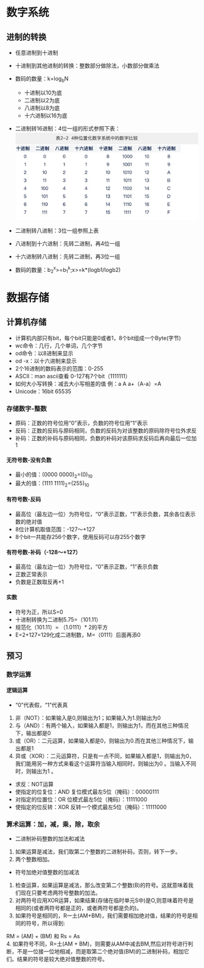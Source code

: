 # 数字系统  
## 进制的转换 
- 任意进制到十进制  
- 十进制到其他进制的转换：整数部分做除法，小数部分做乘法  
- 数码的数量：k=log<sub>b</sub>N  
   - 十进制以10为底
   - 二进制以2为底
   - 八进制以8为底
   - 十六进制以16为底
- 二进制转16进制：4位一组的形式参照下表：  
  ![avatar](https://github.com/fangqihao/picture/blob/master/3.23jinzhi.jpg)  


- 二进制转八进制：3位一组参照上表
- 八进制到十六进制：先转二进制，再4位一组
- 十六进制转八进制：先转二进制，再3位一组
- 数码的数量：b<sub>2</sub><sup>x</sup>>=b<sub>1</sub><sup>k</sup>;x>=k*(logb1/logb2)  

# 数据存储
## 计算机存储  
- 计算机内部只有bit，每个bit只能是0或者1，8个bit组成一个Byte(字节)  
- wc命令：几行，几个单词，几个字节
- od命令：以8进制来显示
- od -x：以十六进制来显示
- 2个16进制的数码表示的范围：0-255
- ASCII：man ascii查看  0-127有7个bit（1111111）
- 如何大小写转换：减去大小写相差的值 例：a A a+（A-a）=A  
- Unicode：16bit  65535
### 存储数字-整数
- 原码：正数的符号位用“0”表示，负数的符号位用“1”表示
- 反码：正数的反码与原码相同，负数的反码为对该整数的原码除符号位外求反
- 补码：正数的补码与原码相同，负数的补码对该原码求反码后再向最后一位加1  
#### 无符号数-没有负数
- 最小的值：(0000 0000)<sub>2</sub>=(0)<sub>10</sub>
- 最大的值：(1111 1111)<sub>2</sub>=(255)<sub>10</sub>  
#### 有符号数-反码
- 最高位（最左边一位）为符号位，“0”表示正数，“1”表示负数，其余各位表示数的绝对值  
- 8位计算机取值范围：-127～+127
- 8个bit一共能存256个数字，使用反码可以存255个数字
#### 有符号数-补码（-128～+127）
- 最高位（最左边一位）为符号位，“0”表示正数，“1”表示负数
- 正数正常表示
- 负数是正数取反再+1
        
#### 实数
- 符号为正，所以S=0
- 十进制转换为二进制5.75=（101.11）
- 规范化（101.11）= （1.0111）* 2的平方
- E=2+127=129化成二进制数，M=（0111）后面再添0  


## 预习
### 数学运算
#### 逻辑运算
- “0”代表假，“1”代表真
1. 非（NOT）：如果输入是0,则输出为1；如果输入为1.则输出为0
2. 与（AND）：有两个输入，如果输入都是1，则输出为1，而在其他三种情况下，输出都是0
3. 或（OR）：二元运算，如果输入都是0，则输出为0.而在其他三种情况下，输出都是1
4. 异或（XOR）：二元运算符，只是有一点不同，如果输入都是1，则输出为0，我们能用另一种方式来看这个运算符当输入相同时，则输出为0 。当输入不同时，则输出为1 。
- 求反：NOT运算
- 使指定的位复位：AND 复位模式最左5位（掩码）：00000111
- 对指定的位置位：OR 位模式最左5位（掩码）：11111000
- 使指定的位反转：XOR 反转一个模式最左5位（掩码）：11111000  


### 算术运算：加，减，乘，除，取余
- 二进制补码整数的加法和减法  
1. 如果运算是减法，我们取第二个整数的二进制补码，否则，转下一步。
2.  两个整数相加。  
- 符号加绝对值整数的加减法
1. 检查运算，如果运算是减法，那么改变第二个整数(B)的符号。这就意味着我们现在只要考虑两符号整数的加法。
2. 对两符号应用XOR运算，如果结果(存储在临时单元S中)是O,则意味着符号是相同的(或者两符号都是正的，或者两符号都是负的)。
3.  如果符号是相同的，R一土(AM+BM)，我们需要相加绝对值，结果的符号是相同的符号，所以得到:

RM = (AM) + (BM) 和 Rs = As  
4. 如果符号不同，R=土(AM + BM)，则需要从AM中减去BM,然后对符号进行判断，不是一位接一位地相减，而是取第二个绝对值(BM)的二进制补码，相加它们。结果的符号是较大绝对值整数的符号。